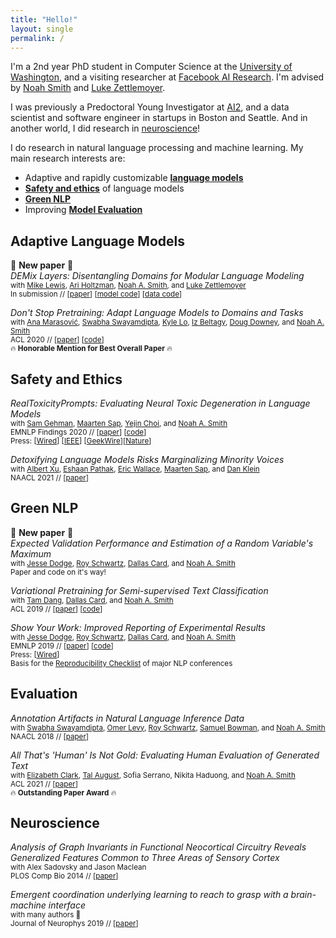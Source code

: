 ```yaml
---
title: "Hello!"
layout: single
permalink: /
---
```


I'm a 2nd year PhD student in Computer Science at the [University of Washington](https://www.cs.washington.edu/), and a visiting researcher at [Facebook AI Research](https://ai.facebook.com/). I'm advised by [Noah Smith](https://nasmith.github.io/) and [Luke Zettlemoyer](https://www.cs.washington.edu/people/faculty/lsz).

I was previously a Predoctoral Young Investigator at [AI2](http://allenai.org), and a data scientist and software engineer in startups in Boston and Seattle. And in another world, I did research in [neuroscience](#neuroscience)!


I do research in natural language processing and machine learning. My main research interests are:

 * <span style="color:#add8e6"><i class="fas fa-wind"></i></span> Adaptive and rapidly customizable [**language models**](#adaptive-language-models)
 * <span style="color:#daa520"><i class="fas fa-shield-alt"></i></span>  [**Safety and ethics**](#safety-and-ethics) of language models
 * <span style="color:#32cd77"><i class="fas fa-leaf"></i></span> [**Green NLP**](#green-nlp)
 * <span style="color:#ff0088"><i class="fas fa-sort-amount-down"></i></span> Improving [**Model Evaluation**](#evaluation)

## Adaptive Language Models
💫 **New paper** 💫<br>*DEMix Layers: Disentangling Domains for Modular Language Modeling*
<br><sub>with [Mike Lewis](https://twitter.com/ml_perception?lang=en), [Ari Holtzman](https://ari-holtzman.github.io/), [Noah A. Smith](https://nasmith.github.io/), and [Luke Zettlemoyer](https://www.cs.washington.edu/people/faculty/lsz)</sub>
<br><sub> In submission // [[paper](https://arxiv.org/abs/2108.05036)] [[model code](https://github.com/kernelmachine/demix)] [[data code](https://github.com/kernelmachine/demix-data)]</sub>

*Don't Stop Pretraining: Adapt Language Models to Domains and Tasks*
<br><sub>with [Ana Marasović](https://www.anamarasovic.com/), [Swabha Swayamdipta](https://swabhs.com/), [Kyle Lo](https://kyleclo.github.io/), [Iz Beltagy](https://beltagy.net/), [Doug Downey](https://users.cs.northwestern.edu/~ddowney/), and [Noah A. Smith](https://nasmith.github.io/) </sub>
<br><sub>ACL 2020 // [[paper](https://aclanthology.org/2020.acl-main.740/)] [[code](https://github.com/allenai/dont-stop-pretraining)]</sub>
<br><sub>🔥 **Honorable Mention for Best Overall Paper** 🔥</sub>

## Safety and Ethics

*RealToxicityPrompts: Evaluating Neural Toxic Degeneration in Language Models*
<br><sub>with [Sam Gehman](https://github.com/thesamuel), [Maarten Sap](https://homes.cs.washington.edu/~msap/), [Yejin Choi](https://homes.cs.washington.edu/~yejin/), and [Noah A. Smith](https://nasmith.github.io/)</sub>
<br><sub>EMNLP Findings 2020 //  [[paper](https://aclanthology.org/2020.findings-emnlp.301/)] [[code](https://github.com/allenai/real-toxicity-prompts)]</sub>
<br><sub>Press: [[Wired](https://www.wired.com/story/ai-fueled-dungeon-game-got-much-darker/)] [[IEEE](https://spectrum.ieee.org/open-ais-powerful-text-generating-tool-is-ready-for-business)] [[GeekWire](https://www.geekwire.com/2021/curse-neural-toxicity-ai2-uw-researchers-help-computers-watch-language/)][[Nature](https://www.nature.com/articles/d41586-021-00530-0)]</sub>

*Detoxifying Language Models Risks Marginalizing Minority Voices*
<br><sub>with [Albert Xu](https://albertxu.xyz/), [Eshaan Pathak](https://www.linkedin.com/in/eshaan-pathak/), [Eric Wallace](https://www.ericswallace.com/), [Maarten Sap](https://homes.cs.washington.edu/~msap/), and [Dan Klein](https://people.eecs.berkeley.edu/~klein/)</sub>
<br><sub>NAACL 2021 // [[paper](https://aclanthology.org/2021.naacl-main.190/)]</sub>

## Green NLP

💫 **New paper** 💫<br>*Expected Validation Performance and Estimation of a Random Variable's Maximum*
<br><sub>with [Jesse Dodge](http://www.cs.cmu.edu/~jessed/), [Roy Schwartz](https://schwartz-lab-huji.github.io/), [Dallas Card](https://web.stanford.edu/~dcard/), and [Noah A. Smith](https://nasmith.github.io/)</sub>
<br><sub>Paper and code on it's way!</sub>


*Variational Pretraining for Semi-supervised Text Classification*
<br><sub>with [Tam Dang](https://tamdang.io/), [Dallas Card](https://web.stanford.edu/~dcard/), and [Noah A. Smith](https://nasmith.github.io/)</sub>
<br><sub>ACL 2019 // [[paper](https://aclanthology.org/P19-1590/)] [[code](https://github.com/allenai/vampire)]</sub>


*Show Your Work: Improved Reporting of Experimental Results*
<br><sub>with [Jesse Dodge](http://www.cs.cmu.edu/~jessed/), [Roy Schwartz](https://schwartz-lab-huji.github.io/), [Dallas Card](https://web.stanford.edu/~dcard/), and [Noah A. Smith](https://nasmith.github.io/)</sub>
<br><sub>EMNLP 2019 // [[paper](https://aclanthology.org/D19-1224/)] [[code](https://github.com/allenai/allentune)]</sub>
<br><sub>Press: [[Wired](https://www.wired.com/story/artificial-intelligence-confronts-reproducibility-crisis/)]</sub>
<br><sub>Basis for the [Reproducibility Checklist](https://2020.emnlp.org/call-for-papers) of major NLP conferences</sub>

## Evaluation


*Annotation Artifacts in Natural Language Inference Data*
<br><sub>with [Swabha Swayamdipta](https://swabhs.com/), [Omer Levy](https://www.cs.tau.ac.il/~levyomer/), [Roy Schwartz](https://schwartz-lab-huji.github.io/), [Samuel Bowman](https://cims.nyu.edu/~sbowman/), and [Noah A. Smith](https://nasmith.github.io/)</sub>
<br><sub>NAACL 2018 // [[paper](https://aclanthology.org/N18-2017/)]</sub>

*All That's 'Human' Is Not Gold: Evaluating Human Evaluation of Generated Text*
<br><sub>with [Elizabeth Clark](https://homes.cs.washington.edu/~eaclark7/), [Tal August](https://homes.cs.washington.edu/~taugust/), Sofia Serrano, Nikita Haduong, and [Noah A. Smith](https://nasmith.github.io/)</sub>
<br><sub>ACL 2021 // [[paper](https://aclanthology.org/2021.acl-long.565/)]</sub>
<br><sub>🔥 **Outstanding Paper Award** 🔥</sub>


## Neuroscience

*Analysis of Graph Invariants in Functional Neocortical Circuitry Reveals Generalized Features Common to Three Areas of Sensory Cortex*
<br><sub>with Alex Sadovsky and Jason Maclean</sub>
<br><sub> PLOS Comp Bio 2014 // [[paper](https://journals.plos.org/ploscompbiol/article?id=10.1371/journal.pcbi.1003710)]</sub>


*Emergent coordination underlying learning to reach to grasp with a brain-machine interface*
<br><sub> with many authors 🙂</sub>
<br><sub>Journal of Neurophys 2019 // [[paper](https://pubmed.ncbi.nlm.nih.gov/29357477)]</sub>
